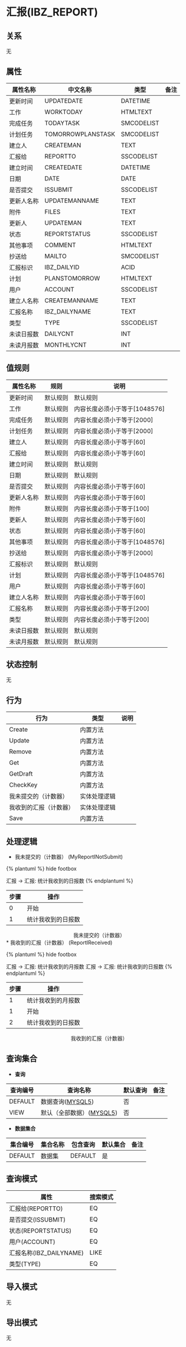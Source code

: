 # 汇报(IBZ_REPORT)

  

## 关系
无

## 属性

| 属性名称        |    中文名称    | 类型     |  备注  |
| --------   |------------| -----   |  -------- | 
|更新时间|UPDATEDATE|DATETIME|&nbsp;|
|工作|WORKTODAY|HTMLTEXT|&nbsp;|
|完成任务|TODAYTASK|SMCODELIST|&nbsp;|
|计划任务|TOMORROWPLANSTASK|SMCODELIST|&nbsp;|
|建立人|CREATEMAN|TEXT|&nbsp;|
|汇报给|REPORTTO|SSCODELIST|&nbsp;|
|建立时间|CREATEDATE|DATETIME|&nbsp;|
|日期|DATE|DATE|&nbsp;|
|是否提交|ISSUBMIT|SSCODELIST|&nbsp;|
|更新人名称|UPDATEMANNAME|TEXT|&nbsp;|
|附件|FILES|TEXT|&nbsp;|
|更新人|UPDATEMAN|TEXT|&nbsp;|
|状态|REPORTSTATUS|SSCODELIST|&nbsp;|
|其他事项|COMMENT|HTMLTEXT|&nbsp;|
|抄送给|MAILTO|SMCODELIST|&nbsp;|
|汇报标识|IBZ_DAILYID|ACID|&nbsp;|
|计划|PLANSTOMORROW|HTMLTEXT|&nbsp;|
|用户|ACCOUNT|SSCODELIST|&nbsp;|
|建立人名称|CREATEMANNAME|TEXT|&nbsp;|
|汇报名称|IBZ_DAILYNAME|TEXT|&nbsp;|
|类型|TYPE|SSCODELIST|&nbsp;|
|未读日报数|DAILYCNT|INT|&nbsp;|
|未读月报数|MONTHLYCNT|INT|&nbsp;|

## 值规则
| 属性名称    | 规则    |  说明  |
| --------   |------------| ----- | 
|更新时间|默认规则|默认规则|
|工作|默认规则|内容长度必须小于等于[1048576]|
|完成任务|默认规则|内容长度必须小于等于[2000]|
|计划任务|默认规则|内容长度必须小于等于[2000]|
|建立人|默认规则|内容长度必须小于等于[60]|
|汇报给|默认规则|内容长度必须小于等于[60]|
|建立时间|默认规则|默认规则|
|日期|默认规则|默认规则|
|是否提交|默认规则|内容长度必须小于等于[60]|
|更新人名称|默认规则|内容长度必须小于等于[60]|
|附件|默认规则|内容长度必须小于等于[100]|
|更新人|默认规则|内容长度必须小于等于[60]|
|状态|默认规则|内容长度必须小于等于[60]|
|其他事项|默认规则|内容长度必须小于等于[1048576]|
|抄送给|默认规则|内容长度必须小于等于[2000]|
|汇报标识|默认规则|默认规则|
|计划|默认规则|内容长度必须小于等于[1048576]|
|用户|默认规则|内容长度必须小于等于[60]|
|建立人名称|默认规则|内容长度必须小于等于[60]|
|汇报名称|默认规则|内容长度必须小于等于[200]|
|类型|默认规则|内容长度必须小于等于[200]|
|未读日报数|默认规则|默认规则|
|未读月报数|默认规则|默认规则|

## 状态控制

无


## 行为
| 行为    | 类型    |  说明  |
| --------   |------------| ----- | 
|Create|内置方法|&nbsp;|
|Update|内置方法|&nbsp;|
|Remove|内置方法|&nbsp;|
|Get|内置方法|&nbsp;|
|GetDraft|内置方法|&nbsp;|
|CheckKey|内置方法|&nbsp;|
|我未提交的（计数器）|实体处理逻辑|&nbsp;|
|我收到的汇报（计数器）|实体处理逻辑|&nbsp;|
|Save|内置方法|&nbsp;|

## 处理逻辑
* 我未提交的（计数器） (MyReportINotSubmit)
  
   

{% plantuml %}
hide footbox

汇报 -> 汇报: 统计我收到的日报数
{% endplantuml %}

| 步骤       | 操作        |
| --------   | --------   |
|0|开始 | 
|1|统计我收到的日报数 |
<center>我未提交的（计数器）</center>
* 我收到的汇报（计数器） (ReportIReceived)
  
   

{% plantuml %}
hide footbox

汇报 -> 汇报: 统计我收到的月报数
汇报 -> 汇报: 统计我收到的日报数
{% endplantuml %}

| 步骤       | 操作        |
| --------   | --------   |
|1|统计我收到的月报数 |
|1|开始 | 
|2|统计我收到的日报数 |
<center>我收到的汇报（计数器）</center>

## 查询集合

* **查询**

| 查询编号 | 查询名称       | 默认查询 |   备注|
| --------  | --------   | --------   | ----- |
|DEFAULT|数据查询([MYSQL5](../../appendix/query_MYSQL5.md#IbzReport_Default))|否|&nbsp;|
|VIEW|默认（全部数据）([MYSQL5](../../appendix/query_MYSQL5.md#IbzReport_View))|否|&nbsp;|

* **数据集合**

| 集合编号 | 集合名称   |  包含查询  | 默认集合 |   备注|
| --------  | --------   | -------- | --------   | ----- |
|DEFAULT|数据集|DEFAULT|是|&nbsp;|

## 查询模式
| 属性      |    搜索模式     |
| --------   |------------|
|汇报给(REPORTTO)|EQ|
|是否提交(ISSUBMIT)|EQ|
|状态(REPORTSTATUS)|EQ|
|用户(ACCOUNT)|EQ|
|汇报名称(IBZ_DAILYNAME)|LIKE|
|类型(TYPE)|EQ|

## 导入模式
无


## 导出模式
无

